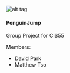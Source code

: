 ![alt tag](https://raw.githubusercontent.com/seungprk/PenguinJump/master/Art/appicon/appicon128.png) 

#### PenguinJump 

Group Project for CIS55

Members:
* David Park
* Matthew Tso
